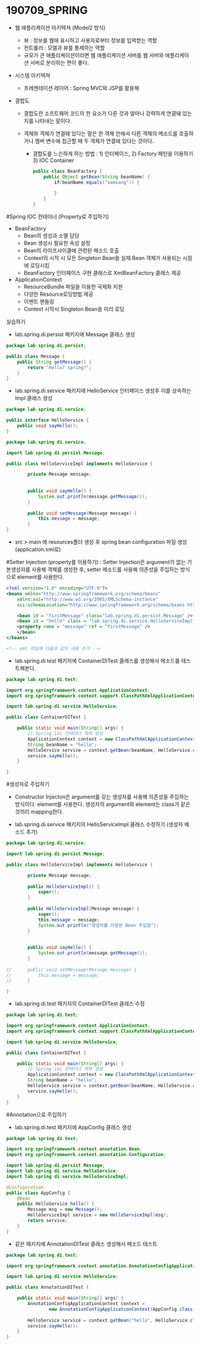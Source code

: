 # 190709_SPRING



- 웹 애플리케이션 아키텍쳐 (Model2 방식)
  - 뷰 : 정보를 웹에 표시하고 사용자로부터 정보를 입력받는 역할
  - 컨트롤러 : 모델과 뷰를 통제하는 역할
  - 규모가 큰 애플리케이션이라면 웹 애플리케이션 서버를 웹 서버와 애플리케이션 서버로 분리하는 편이 좋다.



- 시스템 아키텍쳐
  - 프레젠테이션 레이어 : Spring MVC와 JSP를 활용해





- 결합도

  - 결합도란 소프트웨어 코드의 한 요소가 다른 것과 얼마나 강력하게 연결돼 있는지를 나타내는 말이다.

  - 객체와 객체가 연결돼 있다는 말은 한 객체 안에서 다른 객체의 메소드를 호출하거나 멤버 변수에 접근할 때 두 객체가 연결돼 있다는 것이다.

    - 결합도를 느슨하게 하는 방법 : 1) 인터페이스,  2) Factory 패턴을 이용하기 3) IOC Container

      ```java
      public class BeanFactory {
          public Object getBean(String beanName) {
              if(beanName.equals("samsung")) {
                  
              }
          }
      }
      ```



#Spring IOC 컨테이너 (Property로 주입하기)

- BeanFactory
  - Bean의 생성과 소멸 담당
  - Bean 생성시 필요한 속성 설정
  - Bean의 라이프사이클에 관련된 메소드 호출
  - Context의 시작 시 모든 Singleton Bean을 실제 Bean 객체가 사용되는 시점에 로딩시킴
  - BeanFactory 인터페이스 구현 클래스로 XmlBeanFactory 클래스 제공
- ApplicationContext
  - ResourceBundle 파일을 이용한 국제화 지원
  - 다양한 Resource로딩방법 제공
  - 이벤트 핸들링
  - Context 시작시 Singleton Bean을 미리 로딩



실습하기

- lab.spring.di.persist 패키지에 Message 클래스 생성

```java
package lab.spring.di.persist;

public class Message {
	public String getMessage() {
		return "Hello? spring?";
	}
}
```



- lab.spring.di.service 패키지에 HelloService 인터페이스 생성후 이를 상속하는 Impl 클래스 생성

```java
package lab.spring.di.service;

public interface HelloService {
	public void sayHello();
}
```



```java
package lab.spring.di.service;

import lab.spring.di.persist.Message;

public class HelloServiceImpl implements HelloService {

		private Message message;
    
		
		public void sayHello() {
			System.out.println(message.getMessage());
		}
		
		public void setMessage(Message message) {
			this.message = message;
		}
}
```



- src > main 에 resources폴더 생성 후 spring bean configuration 파일 생성 (application.xml로)

#Setter Injection (property를 이용하기) : Setter Injection은 argument가 없는 기본생성자를 사용해 객체를 생성한 후, setter 메소드를 사용해 의존성을 주입하는 방식으로 <property/> element를 사용한다.

```xml
<?xml version="1.0" encoding="UTF-8"?>
<beans xmlns="http://www.springframework.org/schema/beans"
	xmlns:xsi="http://www.w3.org/2001/XMLSchema-instance"
	xsi:schemaLocation="http://www.springframework.org/schema/beans http://www.springframework.org/schema/beans/spring-beans.xsd">

	<bean id = "firstMessage" class="lab.spring.di.persist.Message" />
	<bean id = "hello" class = "lab.spring.di.service.HelloServiceImpl" >
	<property name = "message" ref = "firstMessage" />
	</bean>
</beans>

<!-- xml 파일에 다음과 같이 내용 추가 -->
```



- lab.spring.di.test 패키지에 ContainerDITest 클래스를 생성해서 메소드를 테스트해본다.

```java
package lab.spring.di.test;

import org.springframework.context.ApplicationContext;
import org.springframework.context.support.ClassPathXmlApplicationContext;

import lab.spring.di.service.HelloService;

public class ContainerDITest {

	public static void main(String[] args) {
		// Spring ioc 컨테이너 객체 생성
		ApplicationContext context = new ClassPathXmlApplicationContext("application.xml");
		String beanName = "hello";
		HelloService service = context.getBean(beanName, HelloService.class);
		service.sayHello();
	}

}
```



#생성자로 주입하기

- Constructor Injecton은 argument를 갖는 생성자를 사용해 의존성을 주입하는 방식이다. <constructor-arg/> element를 사용한다. 생성자의 argument와 <constructor-arg/> element는 class가 같은 것끼리 mapping한다.

- lab.spring.di.service 패키지의 HelloServiceImpl 클래스 수정하기 (생성자 메소드 추가)

```java
package lab.spring.di.service;

import lab.spring.di.persist.Message;

public class HelloServiceImpl implements HelloService {

		private Message message;
		
		public HelloServiceImpl() {
			super();
		}
		
		public HelloServiceImpl(Message message) {
			super();
			this.message = message;
			System.out.println("생성자를 이용한 Bean 주입함");
		}
		
		
		public void sayHello() {
			System.out.println(message.getMessage());
		}
		
//		public void setMessage(Message message) {
//			this.message = message;
//		}

}
```



- lab.spring.di.test 패키지의 ContainerDITest 클래스 수정

```java
package lab.spring.di.test;

import org.springframework.context.ApplicationContext;
import org.springframework.context.support.ClassPathXmlApplicationContext;

import lab.spring.di.service.HelloService;

public class ContainerDITest {

	public static void main(String[] args) {
		// Spring ioc 컨테이너 객체 생성
		ApplicationContext context = new ClassPathXmlApplicationContext("application.xml");
		String beanName = "hello";
		HelloService service = context.getBean(beanName, HelloService.class);
		service.sayHello();
	}
}
```





#Annotation으로 주입하기

- lab.spring.di.test 패키지에 AppConfig 클래스 생성

```java
package lab.spring.di.test;

import org.springframework.context.annotation.Bean;
import org.springframework.context.annotation.Configuration;

import lab.spring.di.persist.Message;
import lab.spring.di.service.HelloService;
import lab.spring.di.service.HelloServiceImpl;

@Configuration
public class AppConfig {
	@Bean
	public HelloService hello() {
		Message msg = new Message();
		HelloServiceImpl service = new HelloServiceImpl(msg);
		return service;
	}
}
```



- 같은 패키지에 AnnotationDITest 클래스 생성해서 메소드 테스트

```java
package lab.spring.di.test;

import org.springframework.context.annotation.AnnotationConfigApplicationContext;

import lab.spring.di.service.HelloService;

public class AnnotationDITest {

	public static void main(String[] args) {
		AnnotationConfigApplicationContext context = 
				new AnnotationConfigApplicationContext(AppConfig.class);
		
		HelloService service = context.getBean("hello", HelloService.class);
		service.sayHello();
	}
}
```



